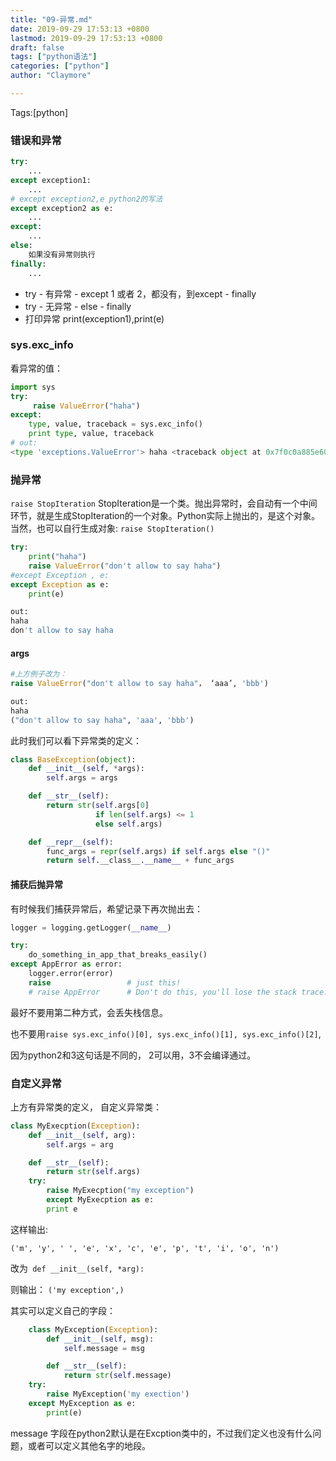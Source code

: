 ```yaml
---
title: "09-异常.md"
date: 2019-09-29 17:53:13 +0800
lastmod: 2019-09-29 17:53:13 +0800
draft: false
tags: ["python语法"]
categories: ["python"]
author: "Claymore"

---
```

Tags:[python]

### 错误和异常

```python
try:
    ...
except exception1:
    ...
# except exception2,e python2的写法
except exception2 as e: 
    ...
except:
    ...
else:
    如果没有异常则执行
finally:
    ...
```

- try - 有异常 - except 1 或者 2，都没有，到except - finally
- try - 无异常 - else - finally
- 打印异常 print(exception1),print(e)



### sys.exc_info

看异常的值：

```python
import sys
try:
	 raise ValueError("haha")
except:
	type, value, traceback = sys.exc_info()
	print type, value, traceback
# out:
<type 'exceptions.ValueError'> haha <traceback object at 0x7f0c0a885e60>
```

  

### 抛异常

`raise StopIteration`
StopIteration是一个类。抛出异常时，会自动有一个中间环节，就是生成StopIteration的一个对象。Python实际上抛出的，是这个对象。当然，也可以自行生成对象:
`raise StopIteration()`

```python
try:
    print("haha")
    raise ValueError("don't allow to say haha")
#except Exception , e:
except Exception as e:
    print(e)

out:
haha
don't allow to say haha
```



#### args

```python
#上方例子改为：
raise ValueError("don't allow to say haha"， ‘aaa’, 'bbb')

out:
haha
("don't allow to say haha", 'aaa', 'bbb')
```

此时我们可以看下异常类的定义：

```python
class BaseException(object):
    def __init__(self, *args):
        self.args = args

    def __str__(self):
        return str(self.args[0]
                   if len(self.args) <= 1
                   else self.args)

    def __repr__(self):
        func_args = repr(self.args) if self.args else "()"
        return self.__class__.__name__ + func_args
```



#### 捕获后抛异常

有时候我们捕获异常后，希望记录下再次抛出去：

```python
logger = logging.getLogger(__name__)

try:
    do_something_in_app_that_breaks_easily()
except AppError as error:
    logger.error(error)
    raise                 # just this!
    # raise AppError      # Don't do this, you'll lose the stack trace!
```

最好不要用第二种方式，会丢失栈信息。

也不要用`raise sys.exc_info()[0], sys.exc_info()[1], sys.exc_info()[2]`, 

因为python2和3这句话是不同的， 2可以用，3不会编译通过。



### 自定义异常

上方有异常类的定义， 自定义异常类：

```python
class MyExecption(Exception):
    def __init__(self, arg):
        self.args = arg

	def __str__(self):
        return str(self.args)
    try:
        raise MyExecption("my exception")
        except MyExecption as e:
        print e
```

这样输出:

`('m', 'y', ' ', 'e', 'x', 'c', 'e', 'p', 't', 'i', 'o', 'n')`

改为` def __init__(self, *arg):`

则输出： `('my exception',)`



其实可以定义自己的字段：

```python
    class MyException(Exception):
        def __init__(self, msg):
            self.message = msg

        def __str__(self):
            return str(self.message)
    try:
        raise MyException('my exection')
    except MyException as e:
        print(e)
```

message 字段在python2默认是在Excption类中的，不过我们定义也没有什么问题，或者可以定义其他名字的地段。

